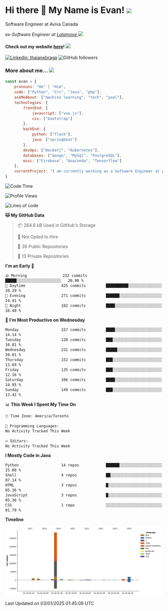 <h1>Hi there 👋 My Name is Evan!   <img src="https://media.giphy.com/media/10GN73YGycPXQk/giphy.gif" width=50></h1>

<p> Software Engineer at Aviva Canada </p>

<p><em>ex-Software Engineer at <a href="https://www.lalamove.com/hongkong/zh/home">Lalamove </a><img src="https://media.giphy.com/media/HMSLfCl5BsXoQ/giphy.gif" width="60">
</em></p>

<h4>Check out my website <a href="https://hoyeechan.com/">here</a>! <img src="https://media.giphy.com/media/cuPm4p4pClZVC/giphy.gif" width=50></h4>

[![Linkedin: thaianebraga](https://img.shields.io/badge/-Evan-blue?style=flat-square&logo=Linkedin&logoColor=white&link=https://www.linkedin.com/in/ho-yee-chan/)](https://www.linkedin.com/in/ho-yee-chan/)
![GitHub followers](https://img.shields.io/github/followers/hyc121110?label=Follow&style=social)

<!--
**hyc121110/hyc121110** is a ✨ _special_ ✨ repository because its `README.md` (this file) appears on your GitHub profile.

Here are some ideas to get you started:

- 🔭 I’m currently working on ...
- 🌱 I’m currently learning ...
- 👯 I’m looking to collaborate on ...
- 🤔 I’m looking for help with ...
- 💬 Ask me about ...
- 📫 How to reach me: ...
- 😄 Pronouns: ...
- ⚡ Fun fact: ...
-->

<h3> More about me... <img src="https://media.giphy.com/media/Q94xQWspTUkShljj8P/giphy.gif" width=50> </h3>


```javascript
const evan = {
    pronouns: "He" | "Him",
    code: ["Python", "C++", "Java", "php"],
    askMeAbout: ["machine learning", "tech", "pool"],
    technologies: {
        frontEnd: {
            javascript: ["vue.js"],
            css: ["bootstrap"]
        },
        backEnd: {
            python: ["flask"],
            java: ["springboot"]
        },
        devOps: ["Docker🐳", "Kubernetes"],
        databases: ["mongo", "MySql", "PostgreSQL"],
        misc: ["Firebase", "Anaconda", "Tensorflow"]
    },
    currentProject: "I am currently working as a Software Engineer at Aviva Canada",
}
```


<!--START_SECTION:waka-->
![Code Time](http://img.shields.io/badge/Code%20Time-67%20hrs%202%20mins-blue)

![Profile Views](http://img.shields.io/badge/Profile%20Views-0-blue)

![Lines of code](https://img.shields.io/badge/From%20Hello%20World%20I%27ve%20Written-350.5%20thousand%20lines%20of%20code-blue)

**🐱 My GitHub Data** 

> 📦 264.6 kB Used in GitHub's Storage 
 > 
> 🚫 Not Opted to Hire
 > 
> 📜 39 Public Repositories 
 > 
> 🔑 13 Private Repositories 
 > 
**I'm an Early 🐤** 

```text
🌞 Morning                232 commits         █████░░░░░░░░░░░░░░░░░░░░   20.90 % 
🌆 Daytime                425 commits         ██████████░░░░░░░░░░░░░░░   38.29 % 
🌃 Evening                271 commits         ██████░░░░░░░░░░░░░░░░░░░   24.41 % 
🌙 Night                  182 commits         ████░░░░░░░░░░░░░░░░░░░░░   16.40 % 
```
📅 **I'm Most Productive on Wednesday** 

```text
Monday                   157 commits         ████░░░░░░░░░░░░░░░░░░░░░   14.14 % 
Tuesday                  120 commits         ███░░░░░░░░░░░░░░░░░░░░░░   10.81 % 
Wednesday                231 commits         █████░░░░░░░░░░░░░░░░░░░░   20.81 % 
Thursday                 152 commits         ███░░░░░░░░░░░░░░░░░░░░░░   13.69 % 
Friday                   135 commits         ███░░░░░░░░░░░░░░░░░░░░░░   12.16 % 
Saturday                 166 commits         ████░░░░░░░░░░░░░░░░░░░░░   14.95 % 
Sunday                   149 commits         ███░░░░░░░░░░░░░░░░░░░░░░   13.42 % 
```


📊 **This Week I Spent My Time On** 

```text
🕑︎ Time Zone: America/Toronto

💬 Programming Languages: 
No Activity Tracked This Week

🔥 Editors: 
No Activity Tracked This Week
```

**I Mostly Code in Java** 

```text
Python                   14 repos            ██████░░░░░░░░░░░░░░░░░░░   25.00 % 
Shell                    4 repos             ██░░░░░░░░░░░░░░░░░░░░░░░   07.14 % 
HTML                     3 repos             █░░░░░░░░░░░░░░░░░░░░░░░░   05.36 % 
JavaScript               3 repos             █░░░░░░░░░░░░░░░░░░░░░░░░   05.36 % 
CSS                      1 repo              ░░░░░░░░░░░░░░░░░░░░░░░░░   01.79 % 
```



**Timeline**

![Lines of Code chart](https://raw.githubusercontent.com/hyc121110/hyc121110/master/assets/bar_graph.png)


 Last Updated on 03/01/2025 01:45:09 UTC
<!--END_SECTION:waka-->
